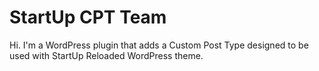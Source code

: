 StartUp CPT Team
===

Hi. I'm a WordPress plugin that adds a Custom Post Type designed to be used with StartUp Reloaded WordPress theme.
